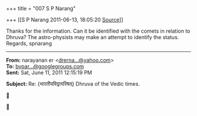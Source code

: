 +++
title = "007 S P Narang"

+++
[[S P Narang	2011-06-13, 18:05:20 [Source](https://groups.google.com/g/bvparishat/c/M3BDf3uq4Gk)]]



Thanks for the information. Can it be identified with the comets in relation to Dhruva? The astro-physists may make an attempt to identify the status. Regards, spnarang  

  

  

------------------------------------------------------------------------

**From:** narayanan er \<[drerna...@yahoo.com]()\>  
**To:** [bvpar...@googlegroups.com]()  
**Sent:** Sat, June 11, 2011 12:15:19 PM

  
**Subject:** Re: {भारतीयविद्वत्परिषत्} Dhruva of the Vedic times.  





